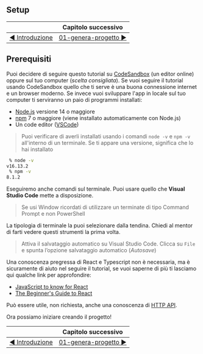 ## Setup

| | Capitolo successivo |
| --- | --- |
| [◀︎ Introduzione](https://github.com/voxel-community/bootcamp-twixmap/) | [01-genera-progetto ▶︎](../01-genera-progetto) |

## Prerequisiti

Puoi decidere di seguire questo tutorial su [CodeSandbox](https://codesandbox.com/) (un editor online) oppure sul tuo computer (*scelta consigliata*). Se vuoi seguire il tutorial usando CodeSandbox quello che ti serve è una buona connessione internet e un browser moderno. Se invece vuoi sviluppare l'app in locale sul tuo computer ti serviranno un paio di programmi installati:

- [Node.js](https://nodejs.org) versione 14 o maggiore
- [npm](https://www.npmjs.com) 7 o maggiore (viene installato automaticamente con Node.js)
- Un code editor ([VSCode](https://code.visualstudio.com/))

> Puoi verificare di averli installati usando i comandi `node -v` e `npm -v` all'interno di un terminale. Se ti appare una versione, significa che lo hai installato

```sh
 % node -v
v16.13.2
 % npm -v
8.1.2
```

Eseguiremo anche comandi sul terminale. Puoi usare quello che **Visual Studio Code** mette a disposizione.

> Se usi Window ricordati di utilizzare un terminate di tipo Command Prompt e non PowerShell

La tipologia di terminale la puoi selezionare dalla tendina. Chiedi al mentor di farti vedere questi strumenti la prima volta.

> Attiva il salvataggio automatico su Visual Studio Code. Clicca su `File` e spunta l’opzione salvataggio automatico (*Autosave*)

Una conoscenza pregressa di React e Typescript non è necessaria, ma è sicuramente di aiuto nel seguire il tutorial, se vuoi saperne di più ti lasciamo qui qualche link per approfondire:

- [JavaScript to know for React](https://kentcdodds.com/blog/javascript-to-know-for-react)
- [The Beginner's Guide to React](https://kcd.im/beginner-react)

Può essere utile, non richiesta, anche una conoscenza di [HTTP API](https://developer.mozilla.org/en-US/docs/Web/HTTP).

Ora possiamo iniziare creando il progetto!

| | Capitolo successivo |
| --- | --- |
| [◀︎ Introduzione](https://github.com/voxel-community/bootcamp-twixmap/) | [01-genera-progetto ▶︎](../01-genera-progetto) |